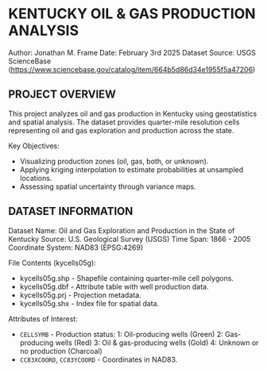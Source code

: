 # KENTUCKY OIL & GAS PRODUCTION ANALYSIS
Author: Jonathan M. Frame
Date: February 3rd 2025
Dataset Source: USGS ScienceBase (https://www.sciencebase.gov/catalog/item/664b5d86d34e1955f5a47206)

## PROJECT OVERVIEW
This project analyzes oil and gas production in Kentucky using geostatistics 
and spatial analysis. The dataset provides quarter-mile resolution cells 
representing oil and gas exploration and production across the state.

Key Objectives:
- Visualizing production zones (oil, gas, both, or unknown).
- Applying kriging interpolation to estimate probabilities at unsampled locations.
- Assessing spatial uncertainty through variance maps.

## DATASET INFORMATION
Dataset Name: Oil and Gas Exploration and Production in the State of Kentucky
Source: U.S. Geological Survey (USGS)
Time Span: 1866 - 2005
Coordinate System: NAD83 (EPSG:4269)

File Contents (kycells05g):
- kycells05g.shp   - Shapefile containing quarter-mile cell polygons.
- kycells05g.dbf   - Attribute table with well production data.
- kycells05g.prj   - Projection metadata.
- kycells05g.shx   - Index file for spatial data.

Attributes of Interest:
- `CELLSYMB` - Production status:
    1: Oil-producing wells (Green)
    2: Gas-producing wells (Red)
    3: Oil & gas-producing wells (Gold)
    4: Unknown or no production (Charcoal)
- `CC83XCOORD`, `CC83YCOORD` - Coordinates in NAD83.